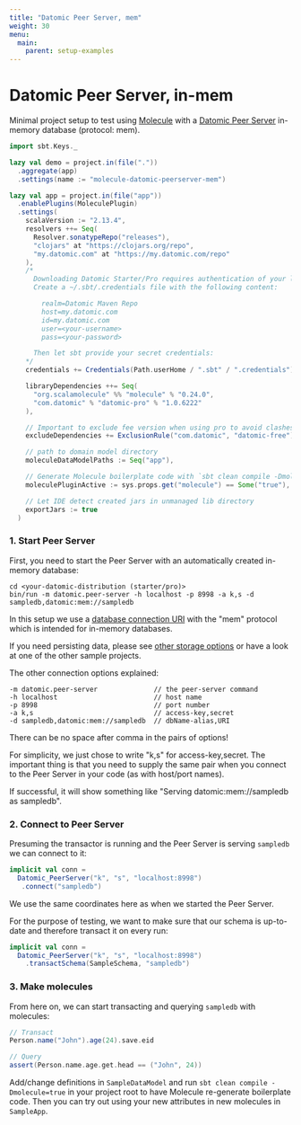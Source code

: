 ```yaml
---
title: "Datomic Peer Server, mem"
weight: 30
menu:
  main:
    parent: setup-examples
---
```


# Datomic Peer Server, in-mem

Minimal project setup to test using [Molecule](http://scalamolecule.org) with a [Datomic Peer Server](https://docs.datomic.com/on-prem/peer-server.html) in-memory database (protocol: mem).

```scala
import sbt.Keys._

lazy val demo = project.in(file("."))
  .aggregate(app)
  .settings(name := "molecule-datomic-peerserver-mem")

lazy val app = project.in(file("app"))
  .enablePlugins(MoleculePlugin)
  .settings(
    scalaVersion := "2.13.4",
    resolvers ++= Seq(
      Resolver.sonatypeRepo("releases"),
      "clojars" at "https://clojars.org/repo",
      "my.datomic.com" at "https://my.datomic.com/repo"
    ),
    /*
      Downloading Datomic Starter/Pro requires authentication of your license:
      Create a ~/.sbt/.credentials file with the following content:

        realm=Datomic Maven Repo
        host=my.datomic.com
        id=my.datomic.com
        user=<your-username>
        pass=<your-password>

      Then let sbt provide your secret credentials:
    */
    credentials += Credentials(Path.userHome / ".sbt" / ".credentials"),

    libraryDependencies ++= Seq(
      "org.scalamolecule" %% "molecule" % "0.24.0",
      "com.datomic" % "datomic-pro" % "1.0.6222"
    ),

    // Important to exclude fee version when using pro to avoid clashes with pro version
    excludeDependencies += ExclusionRule("com.datomic", "datomic-free"),

    // path to domain model directory
    moleculeDataModelPaths := Seq("app"),

    // Generate Molecule boilerplate code with `sbt clean compile -Dmolecule=true`
    moleculePluginActive := sys.props.get("molecule") == Some("true"),

    // Let IDE detect created jars in unmanaged lib directory
    exportJars := true
  )
```


### 1. Start Peer Server

First, you need to start the Peer Server with an automatically created in-memory database:

    cd <your-datomic-distribution (starter/pro)>
    bin/run -m datomic.peer-server -h localhost -p 8998 -a k,s -d sampledb,datomic:mem://sampledb

In this setup we use a [database connection URI](https://docs.datomic.com/on-prem/javadoc/datomic/Peer.html#connect-java.lang.Object-) with the "mem" protocol which is intended for in-memory databases.

If you need persisting data, please see [other storage options](https://docs.datomic.com/on-prem/storage.html) or have a look at one of the other sample projects.

The other connection options explained:

    -m datomic.peer-server              // the peer-server command
    -h localhost                        // host name
    -p 8998                             // port number
    -a k,s                              // access-key,secret
    -d sampledb,datomic:mem://sampledb  // dbName-alias,URI

There can be no space after comma in the pairs of options!

For simplicity, we just chose to write "k,s" for access-key,secret. The important thing is that you need to supply the same pair when you connect to the Peer Server in your code (as with host/port names).

If successful, it will show something like "Serving datomic:mem://sampledb as sampledb".


### 2. Connect to Peer Server

Presuming the transactor is running and the Peer Server is serving `sampledb` we can connect to it:

```scala
implicit val conn = 
  Datomic_PeerServer("k", "s", "localhost:8998")
   .connect("sampledb")
```

We use the same coordinates here as when we started the Peer Server.

For the purpose of testing, we want to make sure that our schema is up-to-date and therefore transact it on every run:

```scala
implicit val conn = 
  Datomic_PeerServer("k", "s", "localhost:8998")
    .transactSchema(SampleSchema, "sampledb")
```


### 3. Make molecules

From here on, we can start transacting and querying `sampledb` with molecules:

```scala
// Transact
Person.name("John").age(24).save.eid

// Query
assert(Person.name.age.get.head == ("John", 24))
```


Add/change definitions in `SampleDataModel` and run `sbt clean compile -Dmolecule=true` in your project root to have Molecule re-generate boilerplate code. Then you can try out using your new attributes in new molecules in `SampleApp`.

